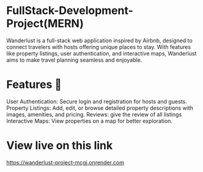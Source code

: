 # FullStack-Development-Project(MERN)

Wanderlust is a full-stack web application inspired by Airbnb, designed to connect travelers with hosts offering unique places to stay. With features like property listings, user authentication, and interactive maps, Wanderlust aims to make travel planning seamless and enjoyable.

# Features 🌟

User Authentication: Secure login and registration for hosts and guests.
Property Listings: Add, edit, or browse detailed property descriptions with images, amenities, and pricing.
Reviews: give the review of all listings
Interactive Maps: View properties on a map for better exploration.

# View live on this link

https://wanderlust-project-mcgi.onrender.com
